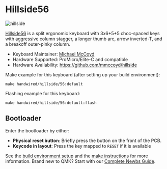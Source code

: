 # Hillside56

![hillside](https://imgur.com/XW0rX13.png)

[Hillside56](https://github.com/mmccoyd/hillside)
 is a split ergonomic keyboard
 with 3x6+5+5 choc-spaced keys with aggressive column stagger,
 a longer thumb arc, arrow inverted-T, and a breakoff outer-pinky column.

* Keyboard Maintainer: [Michael McCoyd](https://github.com/mmccoyd)
* Hardware Supported: ProMicro/Elite-C and compatible
* Hardware Availability: https://github.com/mmccoyd/hillside

Make example for this keyboard (after setting up your build environment):

    make handwired/hillside/56:default

Flashing example for this keyboard:

    make handwired/hillside/56:default:flash

## Bootloader

Enter the bootloader by either:

* **Physical reset button**: Briefly press the button on the front of the PCB.
* **Keycode in layout**: Press the key mapped to `RESET` if it is available

See the [build environment setup](https://docs.qmk.fm/#/getting_started_build_tools) and the [make instructions](https://docs.qmk.fm/#/getting_started_make_guide) for more information. Brand new to QMK? Start with our [Complete Newbs Guide](https://docs.qmk.fm/#/newbs).
